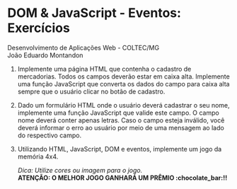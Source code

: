 <h1>DOM &amp; JavaScript - Eventos: Exercícios</h1>
<p>
Desenvolvimento de Aplicações Web - COLTEC/MG <br>
João Eduardo Montandon
</p>
<ol>
<li>
  <p>
    Implemente uma página HTML que contenha o cadastro de mercadorias.
    Todos os campos deverão estar em caixa alta. Implemente uma função JavaScript
    que converta os dados do campo para caixa alta sempre que o usuário
    clicar no botão de cadastro.
  </p>
</li>
<li>
  <p>
    Dado um formulário HTML onde o usuário deverá cadastrar o seu nome, implemente
    uma função JavaScript que valide este campo. O campo nome deverá conter apenas
    letras. Caso o campo esteja inválido, você deverá informar o erro ao usuário
    por meio de uma mensagem ao lado do respectivo campo.
  </p>
</li>
<li>
  <p>
    Utilizando HTML, JavaScript, DOM e eventos, implemente um jogo da memória 4x4.
  </p>
  <p>
    <em>Dica: Utilize cores ou imagem para o jogo.</em> <br>
    <b> ATENÇÃO: O MELHOR JOGO GANHARÁ UM PRÊMIO :chocolate_bar:!! </b>
  </p>
</li>
</ol>
